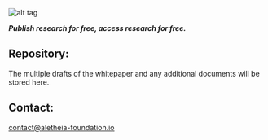 ![alt tag](https://cloud.githubusercontent.com/assets/24201238/24583976/ced4c43e-179f-11e7-9c40-c0988c346f55.png)

_**Publish research for free, access research for free.**_

## Repository:

The multiple drafts of the whitepaper and any additional documents will be stored here. 

## Contact:

contact@aletheia-foundation.io
